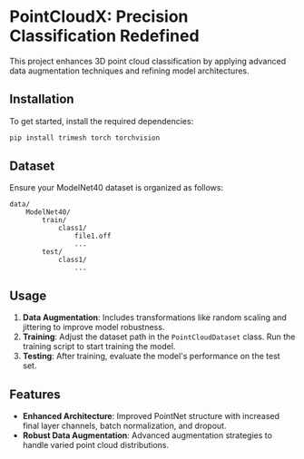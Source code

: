 # PointCloudX: Precision Classification Redefined

This project enhances 3D point cloud classification by applying advanced data augmentation techniques and refining model architectures.

## Installation

To get started, install the required dependencies:

```bash
pip install trimesh torch torchvision
```

## Dataset

Ensure your ModelNet40 dataset is organized as follows:

```
data/
    ModelNet40/
        train/
            class1/
                file1.off
                ...
        test/
            class1/
                ...
```

## Usage

1. **Data Augmentation**: Includes transformations like random scaling and jittering to improve model robustness.
2. **Training**: Adjust the dataset path in the `PointCloudDataset` class. Run the training script to start training the model.
3. **Testing**: After training, evaluate the model's performance on the test set.

## Features

- **Enhanced Architecture**: Improved PointNet structure with increased final layer channels, batch normalization, and dropout.
- **Robust Data Augmentation**: Advanced augmentation strategies to handle varied point cloud distributions.

